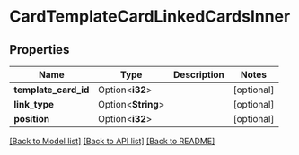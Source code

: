# CardTemplateCardLinkedCardsInner

## Properties

Name | Type | Description | Notes
------------ | ------------- | ------------- | -------------
**template_card_id** | Option<**i32**> |  | [optional]
**link_type** | Option<**String**> |  | [optional]
**position** | Option<**i32**> |  | [optional]

[[Back to Model list]](../README.md#documentation-for-models) [[Back to API list]](../README.md#documentation-for-api-endpoints) [[Back to README]](../README.md)


